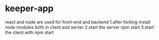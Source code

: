 # keeper-app
react and node are used for front-end and backend
1.after forking install node modules both in client and server 
2.start the server npm start
3.start the client with npm start
